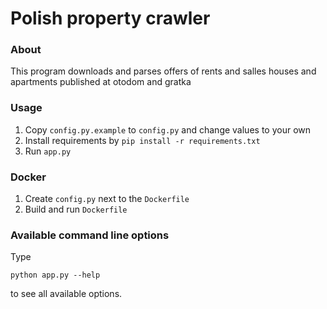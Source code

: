 # Polish property crawler

### About
This program downloads and parses offers of rents and salles houses and apartments published at otodom and gratka

### Usage
1. Copy `config.py.example` to `config.py` and change values to your own
2. Install requirements by `pip install -r requirements.txt`
3. Run `app.py`

### Docker
1. Create `config.py` next to the `Dockerfile`
2. Build and run `Dockerfile`

### Available command line options
Type
```
python app.py --help
```
to see all available options.
